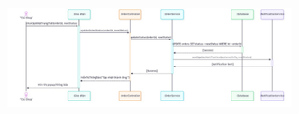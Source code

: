 ![](https://github.com/httthaor/Nhom2-CNPM/blob/788cc29ca024876c5d257fdd2442380c4afd3513/Labs/Lab03/SequenceDiagram.jpg)
